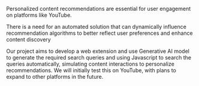 Personalized content recommendations are essential for user engagement on platforms like YouTube.

There is a need for an automated solution that can dynamically influence recommendation algorithms to better reflect user preferences and enhance content discovery

Our project aims to develop a web extension and use  Generative AI model to generate the required search queries and using Javascript to search the queries automatically, simulating content interactions to personalize recommendations. We will initially test this on YouTube, with plans to expand to other platforms in the future.


